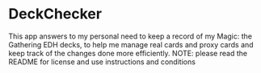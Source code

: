 # DeckChecker
This app answers to my personal need to keep a record of my Magic: the Gathering EDH decks, to help me manage real cards and proxy cards and keep track of the changes done more efficiently. NOTE: please read the README for license and use instructions and conditions
